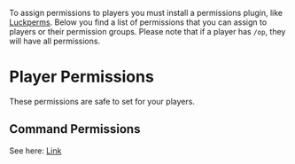 To assign permissions to players you must install a permissions plugin, like [Luckperms](https://www.spigotmc.org/resources/28140). Below you find a list of permissions that you can assign to players or their permission groups. Please note that if a player has `/op`, they will have all permissions.

# Player Permissions
These permissions are safe to set for your players.

## Command Permissions
See here: [Link](../players/Commands.md)
